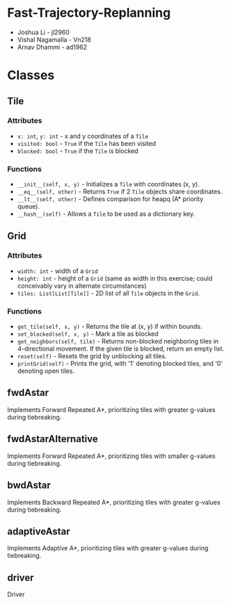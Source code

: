 # Fast-Trajectory-Replanning
- Joshua Li - jl2960
- Vishal Nagamalla - Vn218
- Arnav Dhammi - ad1962

# Classes
## Tile
### Attributes
- `x: int`, `y: int` - x and y coordinates of a `Tile`
- `visited: bool` - `True` if the `Tile` has been visited
- `blocked: bool` - `True` if the `Tile` is blocked

### Functions
- `__init__(self, x, y)` - Initializes a `Tile` with coordinates (x, y).
- `__eq__(self, other)` - Returns `True` if 2 `Tile` objects share coordinates.
- `__lt__(self, other)` - Defines comparison for heapq (A* priority queue).
- `__hash__(self)` - Allows a `Tile` to be used as a dictionary key.

## Grid
### Attributes
- `width: int` - width of a `Grid`
- `height: int` - height of a `Grid` (same as width in this exercise; could conceivably vary in alternate circumstances)
- `tiles: List[List[Tile]]` - 2D list of all `Tile` objects in the `Grid`.

### Functions
- `get_tile(self, x, y)` - Returns the tile at (x, y) if within bounds.
- `set_blocked(self, x, y)` - Mark a tile as blocked
- `get_neighbors(self, tile)` - Returns non-blocked neighboring tiles in 4-directional movement. If the given tile is blocked, return an empty list.
- `reset(self)` - Resets the grid by unblocking all tiles.
- `printGrid(self)` - Prints the grid, with '1' denoting blocked tiles, and '0' denoting open tiles.

## fwdAstar
Implements Forward Repeated A*, prioritizing tiles with greater g-values during tiebreaking.

## fwdAstarAlternative
Implements Forward Repeated A*, prioritizing tiles with smaller g-values during tiebreaking.

## bwdAstar
Implements Backward Repeated A*, prioritizing tiles with greater g-values during tiebreaking.

## adaptiveAstar
Implements Adaptive A*, prioritizing tiles with greater g-values during tiebreaking.

## driver
Driver
